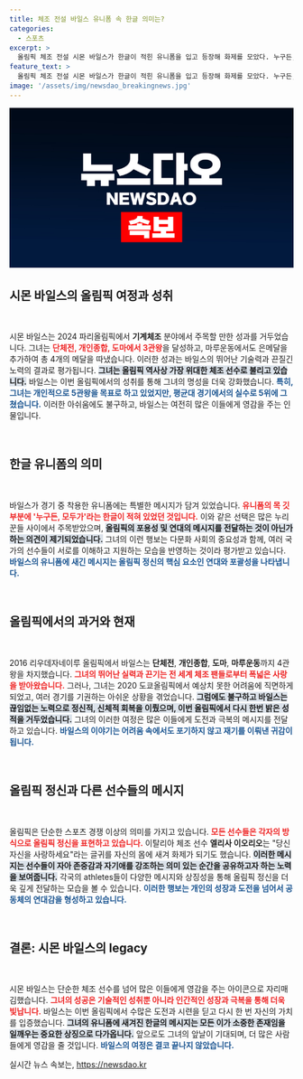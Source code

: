 ```yaml
---
title: 체조 전설 바일스 유니폼 속 한글 의미는?
categories:
  - 스포츠
excerpt: >
  올림픽 체조 전설 시몬 바일스가 한글이 적힌 유니폼을 입고 등장해 화제를 모았다. 누구든, 모두가라는 문구가 담긴 유니폼에 팬들은 찬사를 보냈고, 바일스의 매력적인 성적도 주목받고 있다.
feature_text: >
  올림픽 체조 전설 시몬 바일스가 한글이 적힌 유니폼을 입고 등장해 화제를 모았다. 누구든, 모두가라는 문구가 담긴 유니폼에 팬들은 찬사를 보냈고, 바일스의 매력적인 성적도 주목받고 있다.
image: '/assets/img/newsdao_breakingnews.jpg'
---
```


<p><img src="/assets/img/newsdao_breakingnews.jpg" alt="pcversion 속보" /></p>

<h2 data-ke-size="size26">시몬 바일스의 올림픽 여정과 성취</h2>

<p data-ke-size="size16">&nbsp;</p>

<p>시몬 바일스는 2024 파리올림픽에서 <strong>기계체조</strong> 분야에서 주목할 만한 성과를 거두었습니다. 그녀는 <b><span style="color: #ee2323;">단체전, 개인종합, 도마에서 3관왕</span></b>을 달성하고, 마루운동에서도 은메달을 추가하여 총 4개의 메달을 따냈습니다. 이러한 성과는 바일스의 뛰어난 기술력과 끈질긴 노력의 결과로 평가됩니다. <b><span style="background-color: #21538527;">그녀는 올림픽 역사상 가장 위대한 체조 선수로 불리고 있습니다.</span></b> 바일스는 이번 올림픽에서의 성취를 통해 그녀의 명성을 더욱 강화했습니다. <b><span style="color: #1a5490;">특히, 그녀는 개인적으로 5관왕을 목표로 하고 있었지만, 평균대 경기에서의 실수로 5위에 그쳤습니다.</span></b> 이러한 아쉬움에도 불구하고, 바일스는 여전히 많은 이들에게 영감을 주는 인물입니다.</p>

<p data-ke-size="size16">&nbsp;</p>

<h2 data-ke-size="size26">한글 유니폼의 의미</h2>

<p data-ke-size="size16">&nbsp;</p>

<p>바일스가 경기 중 착용한 유니폼에는 특별한 메시지가 담겨 있었습니다. <b><span style="color: #ee2323;">유니폼의 목 깃 부분에 '누구든, 모두가'라는 한글이 적혀 있었던 것입니다.</span></b> 이와 같은 선택은 많은 누리꾼들 사이에서 주목받았으며, <b><span style="background-color: #21538527;">올림픽의 포용성 및 연대의 메시지를 전달하는 것이 아닌가 하는 의견이 제기되었습니다.</span></b> 그녀의 이런 행보는 다문화 사회의 중요성과 함께, 여러 국가의 선수들이 서로를 이해하고 지원하는 모습을 반영하는 것이라 평가받고 있습니다. <b><span style="color: #1a5490;">바일스의 유니폼에 새긴 메시지는 올림픽 정신의 핵심 요소인 연대와 포괄성을 나타냅니다.</span></b></p>

<p data-ke-size="size16">&nbsp;</p>

<h2 data-ke-size="size26">올림픽에서의 과거와 현재</h2>

<p data-ke-size="size16">&nbsp;</p>

<p>2016 리우데자네이루 올림픽에서 바일스는 <strong>단체전</strong>, <strong>개인종합</strong>, <strong>도마</strong>, <strong>마루운동</strong>까지 4관왕을 차지했습니다. <b><span style="color: #ee2323;">그녀의 뛰어난 실력과 끈기는 전 세계 체조 팬들로부터 폭넓은 사랑을 받아왔습니다.</span></b> 그러나, 그녀는 2020 도쿄올림픽에서 예상치 못한 어려움에 직면하게 되었고, 여러 경기를 기권하는 아쉬운 상황을 겪었습니다. <b><span style="background-color: #21538527;">그럼에도 불구하고 바일스는 끊임없는 노력으로 정신적, 신체적 회복을 이뤘으며, 이번 올림픽에서 다시 한번 밝은 성적을 거두었습니다.</span></b> 그녀의 이러한 여정은 많은 이들에게 도전과 극복의 메시지를 전달하고 있습니다. <b><span style="color: #1a5490;">바일스의 이야기는 어려움 속에서도 포기하지 않고 재기를 이뤄낸 귀감이 됩니다.</span></b></p>

<p data-ke-size="size16">&nbsp;</p>

<h2 data-ke-size="size26">올림픽 정신과 다른 선수들의 메시지</h2>

<p data-ke-size="size16">&nbsp;</p>

<p>올림픽은 단순한 스포츠 경쟁 이상의 의미를 가지고 있습니다. <b><span style="color: #ee2323;">모든 선수들은 각자의 방식으로 올림픽 정신을 표현하고 있습니다.</span></b> 이탈리아 체조 선수 <strong>엘리사 이오리오</strong>는 "당신 자신을 사랑하세요"라는 글귀를 자신의 몸에 새겨 화제가 되기도 했습니다. <b><span style="background-color: #21538527;">이러한 메시지는 선수들이 자아 존중감과 자기애를 강조하는 의미 있는 순간을 공유하고자 하는 노력을 보여줍니다.</span></b> 각국의 athletes들이 다양한 메시지와 상징성을 통해 올림픽 정신을 더욱 깊게 전달하는 모습을 볼 수 있습니다. <b><span style="color: #1a5490;">이러한 행보는 개인의 성장과 도전을 넘어서 공동체의 연대감을 형성하고 있습니다.</span></b></p>

<p data-ke-size="size16">&nbsp;</p>

<h2 data-ke-size="size26">결론: 시몬 바일스의 legacy</h2>

<p data-ke-size="size16">&nbsp;</p>

<p>시몬 바일스는 단순한 체조 선수를 넘어 많은 이들에게 영감을 주는 아이콘으로 자리매김했습니다. <b><span style="color: #ee2323;">그녀의 성공은 기술적인 성취뿐 아니라 인간적인 성장과 극복을 통해 더욱 빛납니다.</span></b> 바일스는 이번 올림픽에서 수많은 도전과 시련을 딛고 다시 한 번 자신의 가치를 입증했습니다. <b><span style="background-color: #21538527;">그녀의 유니폼에 새겨진 한글의 메시지는 모든 이가 소중한 존재임을 일깨우는 중요한 상징으로 다가옵니다.</span></b> 앞으로도 그녀의 앞날이 기대되며, 더 많은 사람들에게 영감을 줄 것입니다. <b><span style="color: #1a5490;">바일스의 여정은 결코 끝나지 않았습니다.</span></b></p>
실시간 뉴스 속보는, <a href="https://newsdao.kr" rel="dofollow">https://newsdao.kr</a>


